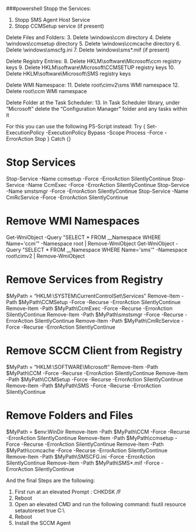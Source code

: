 ###powershell
Stopp the Services:
1. Stopp SMS Agent Host Service
2. Stopp CCMSetup service (if present)

Delete Files and Folders:
3. Delete \windows\ccm directory
4. Delete \windows\ccmsetup directory
5. Delete \windows\ccmcache directory
6. Delete \windows\smscfg.ini
7. Delete \windows\sms*.mif (if present)

Delete Registry Entries:
8. Delete HKLM\software\Microsoft\ccm registry keys
9. Delete HKLM\software\Microsoft\CCMSETUP registry keys
10. Delete HKLM\software\Microsoft\SMS registry keys

Delete WMI Namespace:
11. Delete root\cimv2\sms WMI namespace
12. Delete root\ccm WMI namespace

Delete Folder at the Task Scheduler:
13. In Task Scheduler library, under “Microsoft” delete the “Configuration Manager” folder and any tasks within it

For this you can use the following PS-Script instead:
Try { Set-ExecutionPolicy -ExecutionPolicy Bypass -Scope Process -Force -ErrorAction Stop } Catch {}

# Stop Services
Stop-Service -Name ccmsetup -Force -ErrorAction SilentlyContinue
Stop-Service -Name CcmExec -Force -ErrorAction SilentlyContinue
Stop-Service -Name smstsmgr -Force -ErrorAction SilentlyContinue
Stop-Service -Name CmRcService -Force -ErrorAction SilentlyContinue

# Remove WMI Namespaces
Get-WmiObject -Query "SELECT * FROM __Namespace WHERE Name='ccm'" -Namespace root | Remove-WmiObject
Get-WmiObject -Query "SELECT * FROM __Namespace WHERE Name='sms'" -Namespace root\cimv2 | Remove-WmiObject

# Remove Services from Registry
$MyPath = “HKLM:\SYSTEM\CurrentControlSet\Services”
Remove-Item -Path $MyPath\CCMSetup -Force -Recurse -ErrorAction SilentlyContinue
Remove-Item -Path $MyPath\CcmExec -Force -Recurse -ErrorAction SilentlyContinue
Remove-Item -Path $MyPath\smstsmgr -Force -Recurse -ErrorAction SilentlyContinue
Remove-Item -Path $MyPath\CmRcService -Force -Recurse -ErrorAction SilentlyContinue

# Remove SCCM Client from Registry
$MyPath = “HKLM:\SOFTWARE\Microsoft”
Remove-Item -Path $MyPath\CCM -Force -Recurse -ErrorAction SilentlyContinue
Remove-Item -Path $MyPath\CCMSetup -Force -Recurse -ErrorAction SilentlyContinue
Remove-Item -Path $MyPath\SMS -Force -Recurse -ErrorAction SilentlyContinue

# Remove Folders and Files
$MyPath = $env:WinDir
Remove-Item -Path $MyPath\CCM -Force -Recurse -ErrorAction SilentlyContinue
Remove-Item -Path $MyPath\ccmsetup -Force -Recurse -ErrorAction SilentlyContinue
Remove-Item -Path $MyPath\ccmcache -Force -Recurse -ErrorAction SilentlyContinue
Remove-Item -Path $MyPath\SMSCFG.ini -Force -ErrorAction SilentlyContinue
Remove-Item -Path $MyPath\SMS*.mif -Force -ErrorAction SilentlyContinue

And the final Steps are the following:
1. First run at an elevated Prompt : CHKDSK /F
2. Reboot
3. Open an elevated CMD and run the following command:
fsutil resource setautoreset true C:\
4. Reboot
5. Install the SCCM Agent
###
